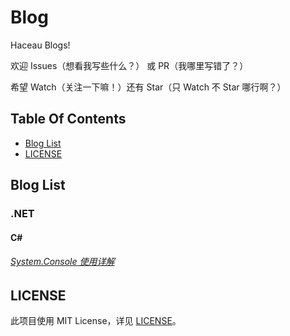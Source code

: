 # Blog
Haceau Blogs!

欢迎 Issues（想看我写些什么？） 或 PR（我哪里写错了？）

希望 Watch（关注一下嘛！）还有 Star（只 Watch 不 Star 哪行啊？）

## Table Of Contents
* [Blog List](#Blog-List)
* [LICENSE](#LICENSE)

## Blog List
### .NET
#### C#
###### [System.Console 使用详解](dotnet/csharp/System.Console使用详解.md)

## LICENSE
此项目使用 MIT License，详见 [LICENSE](LICENSE)。
